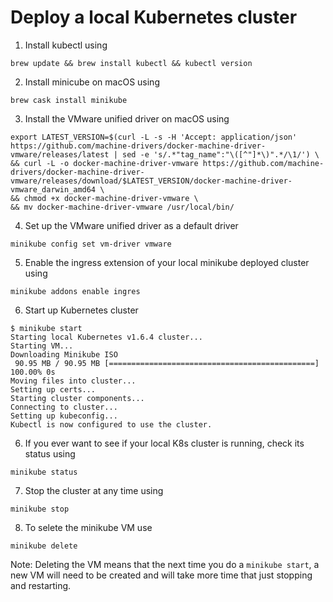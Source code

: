 # Deploy a local Kubernetes cluster
1. Install kubectl using
```shell
brew update && brew install kubectl && kubectl version
```
2. Install minicube on macOS using 
```shell
brew cask install minikube
```
3. Install the VMware unified driver on macOS using
```shell
export LATEST_VERSION=$(curl -L -s -H 'Accept: application/json' https://github.com/machine-drivers/docker-machine-driver-vmware/releases/latest | sed -e 's/.*"tag_name":"\([^"]*\)".*/\1/') \
&& curl -L -o docker-machine-driver-vmware https://github.com/machine-drivers/docker-machine-driver-vmware/releases/download/$LATEST_VERSION/docker-machine-driver-vmware_darwin_amd64 \
&& chmod +x docker-machine-driver-vmware \
&& mv docker-machine-driver-vmware /usr/local/bin/
```
4. Set up the VMware unified driver as a default driver
```shell
minikube config set vm-driver vmware
```
5. Enable the ingress extension of your local minikube deployed cluster using
```shell
minikube addons enable ingres
```
6. Start up Kubernetes cluster
```shell
$ minikube start
Starting local Kubernetes v1.6.4 cluster...
Starting VM...
Downloading Minikube ISO
 90.95 MB / 90.95 MB [==============================================] 100.00% 0s
Moving files into cluster...
Setting up certs...
Starting cluster components...
Connecting to cluster...
Setting up kubeconfig...
Kubectl is now configured to use the cluster.
```
6. If you ever want to see if your local K8s cluster is running, check its
status using
```shell
minikube status
```
7. Stop the cluster at any time using
```shell
minikube stop
```
8. To selete the minikube VM use
```shell
minikube delete
```
Note: Deleting the VM means that the next time you do a `minikube start`, a new
VM will need to be created and will take more time that just stopping and restarting.